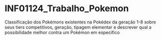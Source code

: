 # INF01124_Trabalho_Pokemon
Classificação dos Pokémons existentes na Pokédex da geração 1-8 sobre seus tiers competitivos, geração, tipagem elementar e descrever qual a possibilidade melhor contra um Pokémon em especifico
